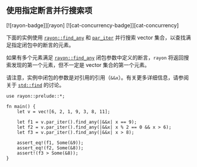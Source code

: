 ## 使用指定断言并行搜索项

<!--
> [concurrency/parallel/rayon-parallel-search.md](https://github.com/rust-lang-nursery/rust-cookbook/blob/master/src/concurrency/parallel/rayon-parallel-search.md)
> <br />
> commit b61c8e588ad8445de36cd5f28e99232b5f858a41 - 2020.06.01
-->

[![rayon-badge]][rayon] [![cat-concurrency-badge]][cat-concurrency]

下面的实例使用 [`rayon::find_any`] 和 [`par_iter`] 并行搜索 vector 集合，以查找满足指定闭包中的断言的元素。

如果有多个元素满足 [`rayon::find_any`] 闭包参数中定义的断言，`rayon` 将返回搜索发现的第一个元素，但不一定是 vector 集合的第一个元素。 

请注意，实例中闭包的参数是对引用的引用（`&&x`）。有关更多详细信息，请参阅关于 [`std::find`] 的讨论。

```rust,edition2018
use rayon::prelude::*;

fn main() {
    let v = vec![6, 2, 1, 9, 3, 8, 11];

    let f1 = v.par_iter().find_any(|&&x| x == 9);
    let f2 = v.par_iter().find_any(|&&x| x % 2 == 0 && x > 6);
    let f3 = v.par_iter().find_any(|&&x| x > 8);

    assert_eq!(f1, Some(&9));
    assert_eq!(f2, Some(&8));
    assert!(f3 > Some(&8));
}
```

[`par_iter`]: https://docs.rs/rayon/*/rayon/iter/trait.IntoParallelRefIterator.html#tymethod.par_iter
[`rayon::find_any`]: https://docs.rs/rayon/*/rayon/iter/trait.ParallelIterator.html#method.find_any
[`std::find`]: https://doc.rust-lang.org/std/iter/trait.Iterator.html#method.find
